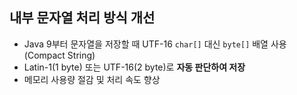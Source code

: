 ## 내부 문자열 처리 방식 개선

* Java 9부터 문자열을 저장할 때 UTF-16 `char[]` 대신 `byte[]` 배열 사용 (Compact String)
* Latin-1(1 byte) 또는 UTF-16(2 byte)로 **자동 판단하여 저장**
* 메모리 사용량 절감 및 처리 속도 향상
